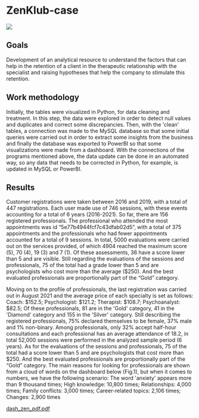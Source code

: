 # ZenKlub-case

<img src="https://user-images.githubusercontent.com/101371267/178294264-8e3b32e8-6383-4ce8-9ea5-e7bd431c521a.png" />

## Goals
Development of an analytical resource to understand the factors that can help in the retention of a client in the therapeutic relationship with the specialist and raising hypotheses that help the company to stimulate this retention.

## Work methodology
Initially, the tables were visualized in Python, for data cleaning and treatment. In this step, the data were explored in order to detect null values ​​and duplicates and correct some discrepancies.
Then, with the 'clean' tables, a connection was made to the MySQL database so that some initial queries were carried out in order to extract some insights from the business and finally the database was exported to PowerBI so that some visualizations were made from a dashboard.
With the connections of the programs mentioned above, the data update can be done in an automated way, so any data that needs to be corrected in Python, for example, is updated in MySQL or PowerBI.

## Results
Customer registrations were taken between 2016 and 2019, with a total of 447 registrations. Each user made use of 746 sessions, with these events accounting for a total of 6 years (2016-2021).
So far, there are 156 registered professionals. The professional who attended the most appointments was id “5e77b4944fcf7c43dfab02d5”, with a total of 375 appointments and the professionals who had fewer appointments accounted for a total of 9 sessions.
In total, 5000 evaluations were carried out on the services provided, of which 4904 reached the maximum score (5), 70 (4), 19 (3) and 7 (1). Of these assessments, 36 have a score lower than 5 and are visible.
Still regarding the evaluations of the sessions and professionals, 75 of the total had a grade lower than 5 and are psychologists who cost more than the average ($250). And the best evaluated professionals are proportionally part of the “Gold” category.

Moving on to the profile of professionals, the last registration was carried out in August 2021 and the average price of each specialty is set as follows:
Coach: $152.5;
Psychologist: $121.2;
Therapist: $108.7;
Psychoanalyst: $82.5;
Of these professionals, 81 are in the 'Gold' category, 41 in the 'Diamond' category and 155 in the 'Silver' category.
Still describing the registered professionals, 75% declared themselves to be female, 37% male and 1% non-binary.
Among professionals, only 32% accept half-hour consultations and each professional has an average attendance of 18.2, in total 52,000 sessions were performed in the analyzed sample period (6 years).
As for the evaluations of the sessions and professionals, 75 of the total had a score lower than 5 and are psychologists that cost more than $250. And the best evaluated professionals are proportionally part of the “Gold” category.
The main reasons for looking for professionals are shown from a cloud of words on the dashboard below (Fig.1), but when it comes to numbers, we have the following scenario:
The word 'anxiety' appears more than 9 thousand times;
High knowledge: 10,800 times;
Relationships: 4,000 times;
Family conflicts: 3,000 times;
Career-related topics: 2,106 times;
Changes: 2,900 times

[dash_zen_pdf.pdf](https://github.com/Thaisdahack/ZenKlub-case/files/9085207/dash_zen_pdf.pdf)


